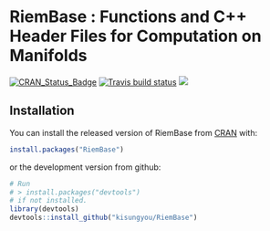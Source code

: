 
<!-- README.md is generated from README.Rmd. Please edit that file -->
RiemBase : Functions and C++ Header Files for Computation on Manifolds
======================================================================

[![CRAN\_Status\_Badge](http://www.r-pkg.org/badges/version/RiemBase?color=green)](https://cran.r-project.org/package=RiemBase) [![Travis build status](https://travis-ci.org/kyoustat/RiemBase.svg?branch=master)](https://travis-ci.org/kyoustat/RiemBase) [![](https://cranlogs.r-pkg.org/badges/RiemBase)](https://cran.r-project.org/package=RiemBase)

Installation
------------

You can install the released version of RiemBase from [CRAN](https://CRAN.R-project.org/package=RiemBase) with:

``` r
install.packages("RiemBase")
```

or the development version from github:

``` r
# Run
# > install.packages("devtools")
# if not installed.
library(devtools)
devtools::install_github("kisungyou/RiemBase")
```
